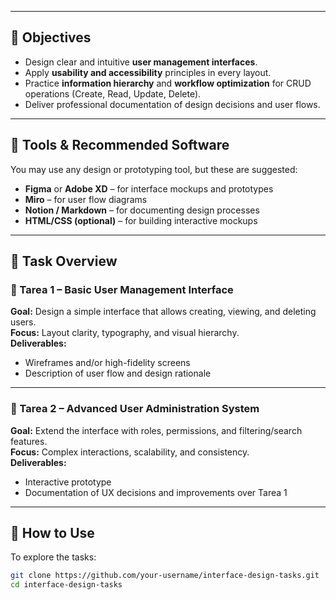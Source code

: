
---

## 🎯 Objectives

- Design clear and intuitive **user management interfaces**.  
- Apply **usability and accessibility** principles in every layout.  
- Practice **information hierarchy** and **workflow optimization** for CRUD operations (Create, Read, Update, Delete).  
- Deliver professional documentation of design decisions and user flows.

---

## 🧩 Tools & Recommended Software

You may use any design or prototyping tool, but these are suggested:

- **Figma** or **Adobe XD** – for interface mockups and prototypes  
- **Miro** – for user flow diagrams  
- **Notion / Markdown** – for documenting design processes  
- **HTML/CSS (optional)** – for building interactive mockups

---

## 📘 Task Overview

### 🔹 Tarea 1 – Basic User Management Interface
**Goal:** Design a simple interface that allows creating, viewing, and deleting users.  
**Focus:** Layout clarity, typography, and visual hierarchy.  
**Deliverables:**
- Wireframes and/or high-fidelity screens  
- Description of user flow and design rationale  

---

### 🔹 Tarea 2 – Advanced User Administration System
**Goal:** Extend the interface with roles, permissions, and filtering/search features.  
**Focus:** Complex interactions, scalability, and consistency.  
**Deliverables:**
- Interactive prototype  
- Documentation of UX decisions and improvements over Tarea 1  

---

## 🚀 How to Use

To explore the tasks:
```bash
git clone https://github.com/your-username/interface-design-tasks.git
cd interface-design-tasks
